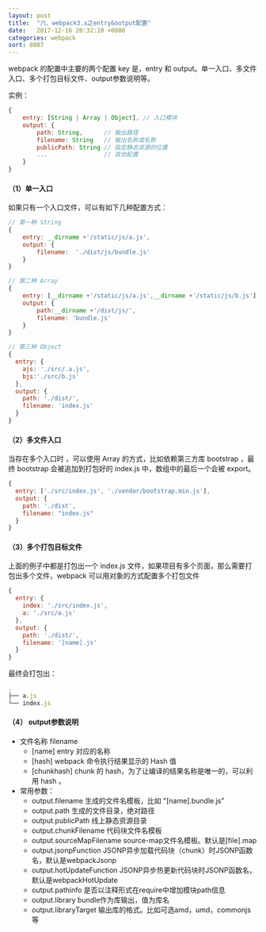 ```yaml
---
layout: post
title:  "六、webpack3.x之entry&output配置"
date:   2017-12-16 20:32:10 +0800
categories: webpack
sort: 0807
---
```


webpack 的配置中主要的两个配置 key 是，entry 和 output。单一入口、多文件入口、多个打包目标文件、output参数说明等。

实例：

```javascript
{
    entry: [String | Array | Object], // 入口模块
    output: {
        path: String,      // 输出路径
        filename: String   // 输出名称或名称 
        publicPath: String // 指定静态资源的位置
        ...                // 其他配置
    }
}
```

#### （1）单一入口

如果只有一个入口文件，可以有如下几种配置方式：

```javascript
// 第一种 String 
{
  	entry: __dirname +'/static/js/a.js',
    output: {
        filename:  './dist/js/bundle.js'
    }
}

// 第二种 Array 
{
    entry: [__dirname +'/static/js/a.js',__dirname +'/static/js/b.js'],
    output: {
        path:__dirname +'/dist/js/',
        filename: 'bundle.js'
    }
}

// 第三种 Object
{
  entry: {
    ajs: './src/.a.js',
    bjs:'./src/b.js'
  },
  output: {
    path: './dist/',
    filename: 'index.js'
  }
}
```

#### （2）多文件入口

当存在多个入口时 ，可以使用 Array 的方式，比如依赖第三方库 bootstrap ，最终 bootstrap 会被追加到打包好的 index.js 中，数组中的最后一个会被 export。

```javascript
{
  entry: ['./src/index.js', './vendor/bootstrap.min.js'],
  output: {
    path: './dist',
    filename: "index.js"
  }
}
```

#### （3）多个打包目标文件

上面的例子中都是打包出一个 index.js 文件，如果项目有多个页面，那么需要打包出多个文件，webpack 可以用对象的方式配置多个打包文件

```javascript
{
  entry: {
    index: './src/index.js',
    a: './src/a.js'
  },
  output: {
    path: './dist/',
    filename: '[name].js' 
  }
}
```

最终会打包出：

```javascript
.
├── a.js
└── index.js
```



#### （4） output参数说明

- 文件名称 filename
  - [name] entry 对应的名称
  - [hash] webpack 命令执行结果显示的 Hash 值
  - [chunkhash] chunk 的 hash，为了让编译的结果名称是唯一的，可以利用 hash 。
- 常用参数：
  - output.filename 生成的文件名模板，比如 "[name].bundle.js"
  - output.path 生成的文件目录，绝对路径
  - output.publicPath 线上静态资源目录
  - output.chunkFilename 代码块文件名模板
  - output.sourceMapFilename source-map文件名模板。默认是[file].map
  - output.jsonpFunction JSONP异步加载代码块（chunk）时JSONP函数名，默认是webpackJsonp 
  - output.hotUpdateFunction JSONP异步热更新代码块时JSONP函数名，默认是webpackHotUpdate
  - output.pathinfo 是否以注释形式在require中增加模块path信息
  - output.library bundle作为库输出，值为库名
  - output.libraryTarget 输出库的格式。比如可选amd，umd，commonjs等